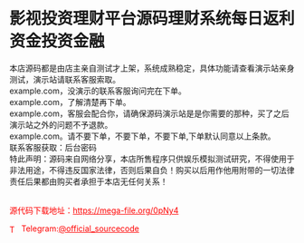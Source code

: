# 影视投资理财平台源码理财系统每日返利资金投资金融

本店源码都是由店主亲自测试才上架，系统成熟稳定，具体功能请查看演示站亲身测试，演示站请联系客服索取。<br>example.com，没演示的联系客服询问完在下单。<br>example.com，了解清楚再下单。<br>example.com，客服会配合你，请确保源码演示站是是你需要的那种，买了之后演示站之外的问题不予退款。<br>example.com。请不要下单，不要下单，不要下单,下单默认同意以上条款。<br>联系客服获取：后台密码<br>特此声明：源码来自网络分享，本店所售程序只供娱乐模拟测试研究，不得使用于非法用途，不得违反国家法律，否则后果自负！购买以后用作他用附带的一切法律责任后果都由购买者承担于本店无任何关系！<br><br>


<p style="color: red;">源代码下载地址：<a href="https://mega-file.org/0pNy4" style="color: red;">https://mega-file.org/0pNy4</a></p><p style="color: red;"><img src="https://cdn-icons-png.flaticon.com/512/2111/2111646.png" alt="Telegram Icon" style="width: 16px; vertical-align: middle; margin-right: 5px;">Telegram:<a href="https://t.me/official_sourcecode" style="color: red;">@official_sourcecode</a></p>